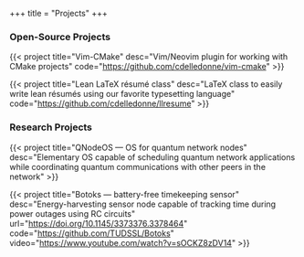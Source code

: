 +++
title = "Projects"
+++

### Open-Source Projects

{{< project
    title="Vim-CMake"
    desc="Vim/Neovim plugin for working with CMake projects"
    code="https://github.com/cdelledonne/vim-cmake"
    >}}

{{< project
    title="Lean LaTeX résumé class"
    desc="LaTeX class to easily write lean résumés using our favorite typesetting language"
    code="https://github.com/cdelledonne/llresume"
    >}}

### Research Projects

{{< project
    title="QNodeOS — OS for quantum network nodes"
    desc="Elementary OS capable of scheduling quantum network applications while coordinating quantum communications with other peers in the network"
    >}}

{{< project
    title="Botoks — battery-free timekeeping sensor"
    desc="Energy-harvesting sensor node capable of tracking time during power outages using RC circuits"
    url="https://doi.org/10.1145/3373376.3378464"
    code="https://github.com/TUDSSL/Botoks"
    video="https://www.youtube.com/watch?v=sOCKZ8zDV14"
    >}}
